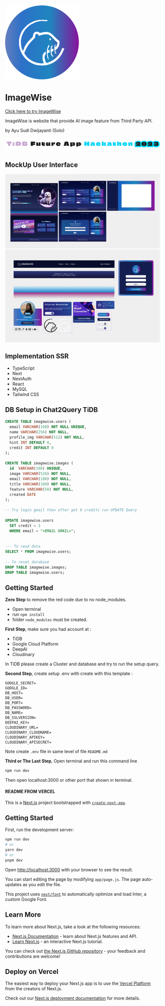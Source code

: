 ![logo](./docs/asset/logo.png)

# ImageWise

[Click here to try ImageWise](https://imagewise.vercel.app/)

ImageWise is website that provide AI image feature from Third Party API.

by Ayu Sudi Dwijayanti (Solo)

![hackthon](./docs/asset/hackthon.png)

## MockUp User Interface
![ui](./docs/asset/UIUX.png)
![designsystem](./docs/asset/designsystem.png)


## Implementation SSR
- TypeScript 
- Next
- NextAuth
- React
- MySQL
- Tailwind CSS

## DB Setup in Chat2Query TiDB 
```sql 
CREATE TABLE imagewise.users (
  email VARCHAR(100) NOT NULL UNIQUE,
  name VARCHAR(256) NOT NULL,
  profile_img VARCHAR(512) NOT NULL,
  hint INT DEFAULT 0,
  credit INT DEFAULT 0
);

CREATE TABLE imagewise.images (
  id  VARCHAR(100) UNIQUE,
  image VARCHAR(526) NOT NULL,
  email VARCHAR(100) NOT NULL,
  title VARCHAR(100) NOT NULL,
  feature VARCHAR(50) NOT NULL,
  created DATE
);

-- Try login gmail than after get 0 credits run UPDATE Query 

UPDATE imagewise.users 
  SET credit = 3
  WHERE email = "<EMAIL GMAIL>";


--- To read data 
SELECT * FROM imagewise.users;

-- To reset database 
DROP TABLE imagewise.images;
DROP TABLE imagewise.users;
```


## Getting Started
**Zero Step** to remove the red code due to no node_modules. 
- Open terminal 
- run `npm install`
- folder `node_modules` must be created.

**First Step**, make sure you had account at :
- TiDB 
- Google Cloud Platform 
- DeepAI
- Cloudinary

In TiDB please create a Cluster and database and try to run the setup query.

**Second Step**, create setup .env with create with this template :

```env
GOOGLE_SECRET=
GOOGLE_ID=
DB_HOST=
DB_USER=
DB_PORT=
DB_PASSWORD=
DB_NAME=
DB_SSLVERSION=
DEEPAI_KEY=
CLOUDINARY_URL=
CLOUDINARY_CLOUDNAME=
CLOUDINARY_APIKEY=
CLOUDINARY_APISECRET=
```
Note create `.env` file in same level of file `README.md`


**Third or The Last Step**, Open terminal and run this command line

```bash
npm run dev
```

Then open localhost:3000 or other port that shown in terminal. 


#### README FROM VERCEL

This is a [Next.js](https://nextjs.org/) project bootstrapped with [`create-next-app`](https://github.com/vercel/next.js/tree/canary/packages/create-next-app).

## Getting Started

First, run the development server:

```bash
npm run dev
# or
yarn dev
# or
pnpm dev
```

Open [http://localhost:3000](http://localhost:3000) with your browser to see the result.

You can start editing the page by modifying `app/page.js`. The page auto-updates as you edit the file.

This project uses [`next/font`](https://nextjs.org/docs/basic-features/font-optimization) to automatically optimize and load Inter, a custom Google Font.

## Learn More

To learn more about Next.js, take a look at the following resources:

- [Next.js Documentation](https://nextjs.org/docs) - learn about Next.js features and API.
- [Learn Next.js](https://nextjs.org/learn) - an interactive Next.js tutorial.

You can check out [the Next.js GitHub repository](https://github.com/vercel/next.js/) - your feedback and contributions are welcome!

## Deploy on Vercel

The easiest way to deploy your Next.js app is to use the [Vercel Platform](https://vercel.com/new?utm_medium=default-template&filter=next.js&utm_source=create-next-app&utm_campaign=create-next-app-readme) from the creators of Next.js.

Check out our [Next.js deployment documentation](https://nextjs.org/docs/deployment) for more details.
